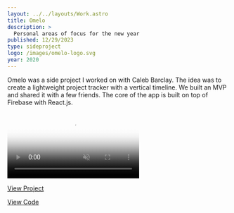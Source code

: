 ```yaml
---
layout: ../../layouts/Work.astro
title: Omelo
description: >
  Personal areas of focus for the new year
published: 12/29/2023
type: sideproject
logo: /images/omelo-logo.svg
year: 2020
---
```


Omelo was a side project I worked on with Caleb Barclay. The idea was to create a lightweight project tracker with a vertical timeline. We built an MVP and shared it with a few friends. The core of the app is built on top of Firebase with React.js.

<div class="overflow-hidden my-8">
  <video class="w-full" autoplay loop muted playsinline poster="/images/omelo-placeholder.jpg">
    <source src="/video/omelo.mp4" type="video/mp4" />
  </video>
</div>

[View Project](https://beta.omelo.com/)

[View Code](https://github.com/cereal-ventures/omelo)
